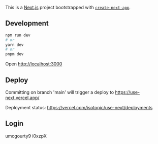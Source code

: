 This is a [Next.js](https://nextjs.org/) project bootstrapped with [`create-next-app`](https://github.com/vercel/next.js/tree/canary/packages/create-next-app).

## Development

```bash
npm run dev
# or
yarn dev
# or
pnpm dev
```

Open [http://localhost:3000](http://localhost:3000)

## Deploy

Committing on branch 'main' will trigger a deploy to https://use-next.vercel.app/

Deployment status: https://vercel.com/isotopic/use-next/deployments

## Login

umcgourty9
i0xzpX
